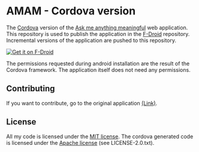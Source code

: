 # AMAM - Cordova version
The [Cordova](https://cordova.apache.org/) version of the [Ask me anything meaningful](https://github.com/lsubel/amam) web application. This repository is used to publish the application in the [F-Droid](https://f-droid.org/) repository. Incremental versions of the application are pushed to this repository.

[![Get it on F-Droid](https://f-droid.org/wiki/images/5/55/F-Droid-button_get-it-on_bigger.png)](https://f-droid.org/en/packages/de.lsubel.amam/)

The permissions requested during android installation are the result of the Cordova framework. The application itself does not need any permissions.

## Contributing
If you want to contribute, go to the original application [(Link)](https://github.com/lsubel/amam).

## License
All my code is licensed under the [MIT license](https://github.com/Sheak90/amam/blob/master/LICENSE.txt). The cordova generated code is licensed under the [Apache license](http://www.apache.org/licenses/LICENSE-2.0.txt) (see LICENSE-2.0.txt).

